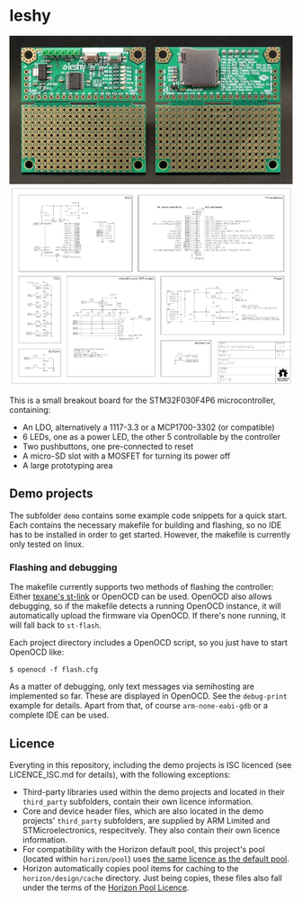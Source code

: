# leshy

![PCB top and bottom](./board.jpg)
[![Schematic](./schematic.png)](./schematic.pdf)

This is a small breakout board for the STM32F030F4P6 microcontroller,
containing:

 - An LDO, alternatively a 1117-3.3 or a MCP1700-3302 (or compatible)
 - 6 LEDs, one as a power LED, the other 5 controllable by the controller
 - Two pushbuttons, one pre-connected to reset
 - A micro-SD slot with a MOSFET for turning its power off
 - A large prototyping area


## Demo projects

The subfolder `demo` contains some example code snippets for a quick start. Each
contains the necessary makefile for building and flashing, so no IDE has to be
installed in order to get started. However, the makefile is currently only
tested on linux.


### Flashing and debugging

The makefile currently supports two methods of flashing the controller: Either
[texane's st-link](https://github.com/texane/stlink) or OpenOCD can be used.
OpenOCD also allows debugging, so if the makefile detects a running OpenOCD
instance, it will automatically upload the firmware via OpenOCD. If there's
none running, it will fall back to `st-flash`.

Each project directory includes a OpenOCD script, so you just have to start
OpenOCD like:

```
$ openocd -f flash.cfg
```

As a matter of debugging, only text messages via semihosting are implemented so
far. These are displayed in OpenOCD. See the `debug-print` example for details.
Apart from that, of course `arm-none-eabi-gdb` or a complete IDE can be used.

## Licence

Everyting in this repository, including the demo projects is ISC licenced (see
LICENCE_ISC.md for details), with the following exceptions:

* Third-party libraries used within the demo projects and located in their
  `third_party` subfolders, contain their own licence information.
* Core and device header files, which are also located in the demo projects'
  `third_party` subfolders, are supplied by ARM Limited and STMicroelectronics,
  respecitvely. They also contain their own licence information.
* For compatibility with the Horizon default pool, this project's pool (located
  within `horizon/pool`) uses
  [the same licence as the default pool](https://github.com/horizon-eda/horizon-pool/blob/master/LICENSE.md).
* Horizon automatically copies pool items for caching to the
  `horizon/design/cache` directory. Just being copies, these files also fall
  under the terms of the
  [Horizon Pool Licence](https://github.com/horizon-eda/horizon-pool/blob/master/LICENSE.md).

